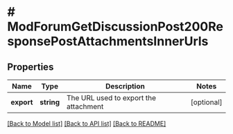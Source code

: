 # # ModForumGetDiscussionPost200ResponsePostAttachmentsInnerUrls

## Properties

Name | Type | Description | Notes
------------ | ------------- | ------------- | -------------
**export** | **string** | The URL used to export the attachment | [optional]

[[Back to Model list]](../../README.md#models) [[Back to API list]](../../README.md#endpoints) [[Back to README]](../../README.md)
